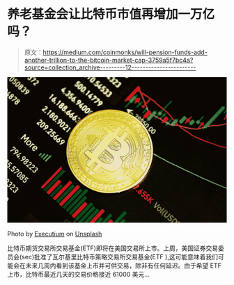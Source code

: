 # 养老基金会让比特币市值再增加一万亿吗？

> 原文：<https://medium.com/coinmonks/will-pension-funds-add-another-trillion-to-the-bitcoin-market-cap-3759a5f7bc4a?source=collection_archive---------12----------------------->

![](img/78862e1a8c1432560da0bc6e96cd8532.png)

Photo by [Executium](https://unsplash.com/@executium?utm_source=medium&utm_medium=referral) on [Unsplash](https://unsplash.com?utm_source=medium&utm_medium=referral)

比特币期货交易所交易基金(ETF)即将在美国交易所上市。上周，美国证券交易委员会(sec)批准了瓦尔基里比特币策略交易所交易基金(ETF ),这可能意味着我们可能会在未来几周内看到该基金上市并可供交易，除非有任何延迟。由于希望 ETF 上市，比特币最近几天的交易价格接近 61000 美元…